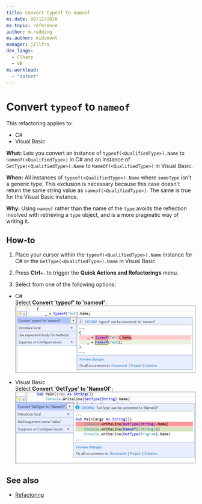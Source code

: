 ```yaml
---
title: Convert typeof to nameof
ms.date: 08/12/2020
ms.topic: reference
author: m-redding
ms.author: midumont
manager: jillfra
dev_langs:
  - CSharp
  - VB
ms.workload: 
  - "dotnet"
---
```

# Convert `typeof` to `nameof`

This refactoring applies to:

- C#
- Visual Basic

**What:** Lets you convert an instance of `typeof(<QualifiedType>).Name` to `nameof(<QualifiedType>)` in C# and an instance of `GetType(<QualifiedType>).Name` to `NameOf(<QualifiedType>)` in Visual Basic.

**When:**  All instances of `typeof(<QualifiedType>).Name` where `someType` isn't a generic type. This exclusion is necessary because this case doesn't return the same string value as `nameof(<QualifiedType>)`. The same is true for the Visual Basic instance.

**Why:** Using `nameof` rather than the name of the `type` avoids the reflection involved with retrieving a `type` object, and is a more pragmatic way of writing it.

## How-to

1. Place your cursor within the `typeof(<QualifiedType>).Name` instance for C# or the `GetType(<QualifiedType>).Name` in Visual Basic.

2. Press **Ctrl**+**.** to trigger the **Quick Actions and Refactorings** menu.

3. Select from one of the following options:

- C#
  <br>Select **Convert 'typeof' to 'nameof'**:
  ![Convert typeof to nameof](media/convert-type-of.PNG)

- Visual Basic
  <br>Select **Convert 'GetType' to 'NameOf'**:
   ![Convert typeof to nameof](media/convert-get-type.PNG)

## See also

- [Refactoring](../refactoring-in-visual-studio.md)
